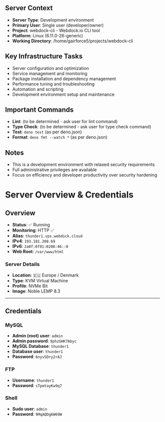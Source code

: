 
## Server Context
- **Server Type**: Development environment
- **Primary User**: Single user (developer/owner)
- **Project**: webdock-cli - Webdock.io CLI tool
- **Platform**: Linux (6.11.0-26-generic)
- **Working Directory**: /home/gairforce5/projects/webdock-cli

## Key Infrastructure Tasks
- Server configuration and optimization
- Service management and monitoring
- Package installation and dependency management
- Performance tuning and troubleshooting
- Automation and scripting
- Development environment setup and maintenance

## Important Commands
- **Lint**: (to be determined - ask user for lint command)
- **Type Check**: (to be determined - ask user for type check command)
- **Test**: `deno test` (as per deno.json)
- **Format**: `deno fmt --watch *` (as per deno.json)

## Notes
- This is a development environment with relaxed security requirements
- Full administrative privileges are available
- Focus on efficiency and developer productivity over security hardening

# Server Overview & Credentials

## Overview

- **Status**: ✅ Running  
- **Monitoring**: HTTP ✅  
- **Alias**: `thunder1.vps.webdock.cloud`  
- **IPv4**: `193.181.208.69`  
- **IPv6**: `2a0f:0f01:0208:46::0`  
- **Web Root**: `/var/www/html`  

### Server Details
- **Location**: 🇪🇺 Europe / Denmark  
- **Type**: KVM Virtual Machine  
- **Profile**: NVMe Bit  
- **Image**: Noble LEMP 8.3  

---

## Credentials

### MySQL
- **Admin (root) user**: `admin`  
- **Admin password**: `9phzGHK7Abyc`  
- **MySQL Database**: `thunder1`  
- **Database user**: `thunder1`  
- **Password**: `6nyvSDry2rAJ`  

### FTP
- **Username**: `thunder1`  
- **Password**: `sTpmtayKw9q7`  

### Shell
- **Sudo user**: `admin`  
- **Password**: `9MqAQDg6W69W`
